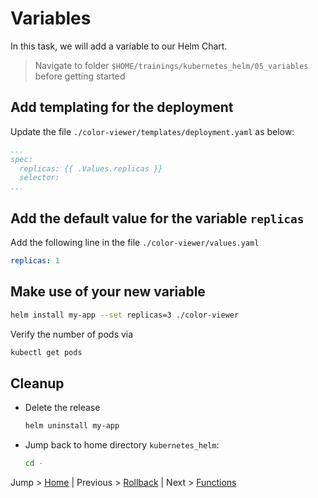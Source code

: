 # Variables

In this task, we will add a variable to our Helm Chart.

> Navigate to folder `$HOME/trainings/kubernetes_helm/05_variables` before getting started

## Add templating for the deployment 

Update the file `./color-viewer/templates/deployment.yaml` as below:
```yaml
...
spec:
  replicas: {{ .Values.replicas }}
  selector:
...  
```

## Add the default value for the variable `replicas`

Add the following line in the file `./color-viewer/values.yaml`
```yaml
replicas: 1
```

## Make use of your new variable

```bash
helm install my-app --set replicas=3 ./color-viewer
```

Verify the number of pods via
```bash
kubectl get pods
```

## Cleanup
* Delete the release
  ```bash
  helm uninstall my-app
  ```
* Jump back to home directory `kubernetes_helm`:
  ```bash
  cd -
  ```

Jump > [Home](../README.md) | Previous > [Rollback](../04_rollback/README.md) | Next > [Functions](../06_functions/README.md)